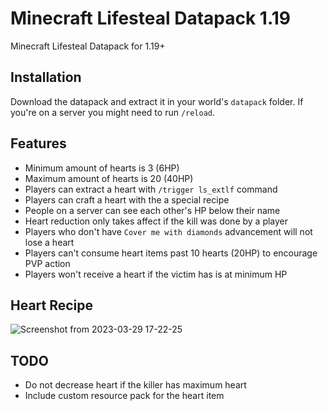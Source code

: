# Minecraft Lifesteal Datapack 1.19

Minecraft Lifesteal Datapack for 1.19+

## Installation

Download the datapack and extract it in your world's `datapack` folder. If you're on a server you might need to run `/reload`.

## Features

- Minimum amount of hearts is 3 (6HP)
- Maximum amount of hearts is 20 (40HP)
- Players can extract a heart with `/trigger ls_extlf` command
- Players can craft a heart with the a special recipe
- People on a server can see each other's HP below their name
- Heart reduction only takes affect if the kill was done by a player
- Players who don't have `Cover me with diamonds` advancement will not lose a heart
- Players can't consume heart items past 10 hearts (20HP) to encourage PVP action
- Players won't receive a heart if the victim has is at minimum HP

## Heart Recipe

![Screenshot from 2023-03-29 17-22-25](https://user-images.githubusercontent.com/65359713/228560949-9367e8b4-4563-4d46-92f6-78ad4c0b367a.png)

## TODO

- Do not decrease heart if the killer has maximum heart
- Include custom resource pack for the heart item
